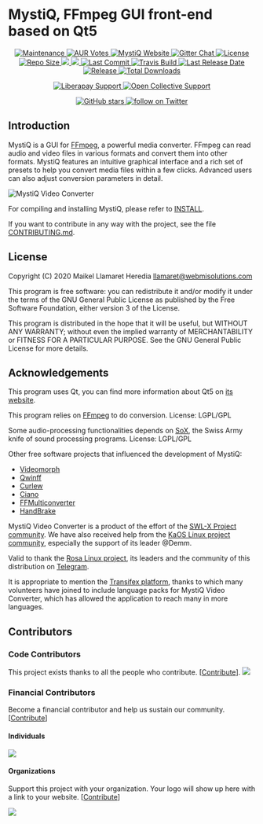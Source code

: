 MystiQ, FFmpeg GUI front-end based on Qt5
=========================================
<p align="center">
<a href="https://mystiqapp.com">
      <img src="https://img.shields.io/maintenance/yes/2020" alt="Maintenance" />
</a>
<a href="https://aur.archlinux.org/packages/mystiq/">
      <img src="https://img.shields.io/aur/votes/MystiQ?label=AUR%20votes" alt="AUR Votes" />
</a>      
<a href="https://mystiqapp.com">
      <img src="https://img.shields.io/website?down_color=%237293c0&down_message=Offline&label=website&up_color=%23545e7c&up_message=online&url=https%3A%2F%2Fmystiqapp.com" alt="MystiQ Website" />
</a>      
<a href="https://gitter.im/swl-x-MystiQ/community?utm_source=badge&utm_medium=badge&utm_campaign=pr-badge">
      <img src="https://badges.gitter.im/swl-x-MystiQ/community.svg" alt="Gitter Chat" />
</a>
<a href="https://github.com/swl-x/MystiQ/blob/master/LICENSE">
      <img src="https://img.shields.io/github/license/swl-x/MystiQ.svg" alt="License" />
</a>
<a href="https://github.com/swl-x/MystiQ/archive/master.zip">
      <img src="https://img.shields.io/github/repo-size/swl-x/MystiQ" alt="Repo Size" />
</a>      
<a href="https://github.com/swl-x/MystiQ/graphs/contributors" alt="Contributors">
        <img src="https://img.shields.io/github/contributors/swl-x/MystiQ" />
</a> 
<a href="https://github.com/swl-x/MystiQ/" alt="Programming Languages">
        <img src="https://img.shields.io/github/languages/count/swl-x/MystiQ?label=programming%20languages" />
</a>       
<a href="https://github.com/swl-x/MystiQ/graphs/commit-activity">
      <img src="https://img.shields.io/github/last-commit/swl-x/MystiQ" alt="Last Commit" />
</a>  
<a href="https://travis-ci.org/github/swl-x/MystiQ">
      <img src="https://img.shields.io/travis/swl-x/MystiQ?label=travis%20build" alt="Travis Build" />
</a>        
<a href="https://github.com/swl-x/MystiQ/releases">
      <img src="https://img.shields.io/github/release-date/swl-x/MystiQ" alt="Last Release Date" />
</a>      
<a href="https://github.com/swl-x/MystiQ/releases">
      <img src="https://img.shields.io/github/v/release/swl-x/MystiQ.svg" alt="Release" />
</a>
<a href="https://github.com/swl-x/MystiQ/releases">
      <img src="https://img.shields.io/github/downloads/swl-x/MystiQ/total.svg?color=%237293c0" alt="Total Downloads" />
</a>   
</p>  
<p align="center">
<a href="https://liberapay.com/MystiQ">
      <img src="https://img.shields.io/liberapay/gives/MystiQ?label=liberapay%20support" alt="Liberapay Support" />
</a>
<a href="https://opencollective.com/mystiq">
      <img src="https://img.shields.io/opencollective/all/MystiQ?color=%2373a4f0" alt="Open Collective Support" />
</a>  
</p>
<p align="center"> 
<a href="https://github.com/swl-x/MystiQ/stargazers">
        <img alt="GitHub stars" src="https://img.shields.io/github/stars/swl-x/MystiQ?style=social"> 
</a>  
<a href="https://twitter.com/intent/follow?screen_name=swl_swlx">
        <img src="https://img.shields.io/twitter/follow/swl_swlx?style=social&logo=twitter"
            alt="follow on Twitter">
</a>      
</p>

Introduction
------------

MystiQ is a GUI for [FFmpeg](http://ffmpeg.org), a powerful media converter.
FFmpeg can read audio and video files in various formats and convert them into
other formats. MystiQ features an intuitive graphical interface and a rich set
of presets to help you convert media files within a few clicks. Advanced users
can also adjust conversion parameters in detail.

![MystiQ Video Converter](http://mystiqapp.com/mystiq.png)

For compiling and installing MystiQ, please refer to [INSTALL](INSTALL).

If you want to contribute in any way with the project, see the file [CONTRIBUTING.md](CONTRIBUTING.md).

License
-------

Copyright (C) 2020 Maikel Llamaret Heredia <llamaret@webmisolutions.com>

This program is free software: you can redistribute it and/or modify it under
the terms of the GNU General Public License as published by the Free Software
Foundation, either version 3 of the License.

This program is distributed in the hope that it will be useful, but WITHOUT ANY
WARRANTY; without even the implied warranty of MERCHANTABILITY or FITNESS FOR A
PARTICULAR PURPOSE.  See the GNU General Public License for more details.

Acknowledgements
----------------

This program uses Qt, you can find more information about Qt5 on
[its website](http://qt-project.org/).

This program relies on [FFmpeg](ffmpeg.org) to do conversion.
License: LGPL/GPL

Some audio-processing functionalities depends on
[SoX](http://sox.sourceforge.net),
the Swiss Army knife of sound processing programs.
License: LGPL/GPL

Other free software projects that influenced the development of MystiQ:
 - [Videomorph](https://videomorph.webmisolutions.com/)
 - [Qwinff](http://qwinff.github.io)
 - [Curlew](http://sourceforge.net/projects/curlew)
 - [Ciano](https://robertsanseries.github.io/ciano/)
 - [FFMulticonverter](https://sites.google.com/site/ffmulticonverter/)
 - [HandBrake](https://handbrake.fr)

MystiQ Video Converter is a product of the effort of the [SWL-X Project community](https://swlx.info). We have also received help from the [KaOS Linux project community](https://gitter.im/KaOSx/KaOS/), especially the support of its leader @Demm.

Valid to thank the [Rosa Linux project](http://www.rosalab.com), its leaders and the community of this distribution on [Telegram](https://t.me/rosalinux).

It is appropriate to mention the [Transifex platform](https://www.transifex.com/swl-x-project/mystiq-video-converter/), thanks to which many volunteers have joined to include language packs for MystiQ Video Converter, which has allowed the application to reach many in more languages.

## Contributors

### Code Contributors

This project exists thanks to all the people who contribute. [[Contribute](CONTRIBUTING.md)].
<a href="https://github.com/swl-x/MystiQ/graphs/contributors"><img src="https://opencollective.com/MystiQ/contributors.svg?width=890&button=false" /></a>

### Financial Contributors

Become a financial contributor and help us sustain our community. [[Contribute](https://opencollective.com/MystiQ/contribute)]

#### Individuals

<a href="https://opencollective.com/MystiQ"><img src="https://opencollective.com/MystiQ/individuals.svg?width=890"></a>

#### Organizations

Support this project with your organization. Your logo will show up here with a link to your website. [[Contribute](https://opencollective.com/MystiQ/contribute)]

<a href="https://opencollective.com/MystiQ/organization/0/website"><img src="https://opencollective.com/MystiQ/organization/0/avatar.svg"></a>
